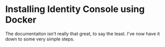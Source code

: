 # Installing Identity Console using Docker

The documentaiton isn't really that great, to say the least. I've now have it down to some very simple steps.

